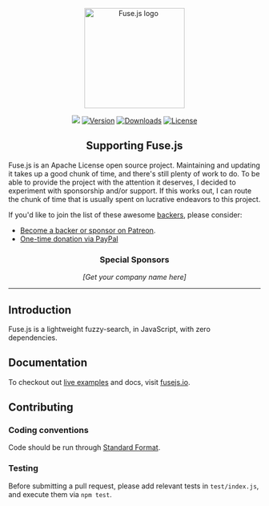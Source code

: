 

<p align="center"><a href="https://fusejs.io" target="_blank" rel="noopener noreferrer"><img width="200" src="https://fusejs.io/assets/images/logo.png" alt="Fuse.js logo"></a></p>

<p align="center">
  <a alt="Build Status" href="http://travis-ci.org/krisk/Fuse"><img src="https://secure.travis-ci.org/krisk/Fuse.svg?branch=master" /></a>
  <a href="https://www.npmjs.com/package/fuse.js"><img src="https://img.shields.io/npm/v/fuse.js.svg" alt="Version"/></a>
  <a href="https://npmcharts.com/compare/fuse.js?minimal=true"><img src="https://img.shields.io/npm/dm/fuse.js.svg" alt="Downloads" /></a>
  <a href="https://www.npmjs.com/package/fuse.js"><img src="https://img.shields.io/npm/l/fuse.js.svg" alt="License"></a>
<!--   <a href="https://discord.gg/QF4B9sf"><img src="https://img.shields.io/badge/chat-on%20discord-7289da.svg" alt="Chat"></a> -->
</p>

<h2 align="center">Supporting Fuse.js</h2>

Fuse.js is an Apache License open source project. Maintaining and updating it takes up a good chunk of time, and there's still plenty of work to do. To be able to provide the project with the attention it deserves, I decided to experiment with sponsorship and/or support. If this works out, I can route the chunk of time that is usually spent on lucrative endeavors to this project.

If you'd like to join the list of these awesome [backers](https://github.com/krisk/Fuse/blob/master/backers.md), please consider:

- [Become a backer or sponsor on Patreon](https://www.patreon.com/fusejs).
- [One-time donation via PayPal](https://www.paypal.me/kirorisk)


<h3 align="center">Special Sponsors</h3>
<!--special start-->

<p align="center">
  <i>[Get your company name here]</i>
</p>
  
<!--special end-->
---

## Introduction

Fuse.js is a lightweight fuzzy-search, in JavaScript, with zero dependencies.

## Documentation

To checkout out [live examples](https://fusejs.io) and docs, visit [fusejs.io](https://fusejs.io).

## Contributing

### Coding conventions

Code should be run through [Standard Format](https://www.npmjs.com/package/standard-format).

### Testing

Before submitting a pull request, please add relevant tests in `test/index.js`, and execute them via `npm test`.

